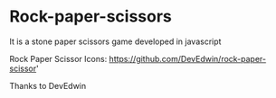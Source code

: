 # Rock-paper-scissors


It is a stone paper scissors game developed in javascript 


Rock Paper Scissor Icons: https://github.com/DevEdwin/rock-paper-scissor'


Thanks to DevEdwin
